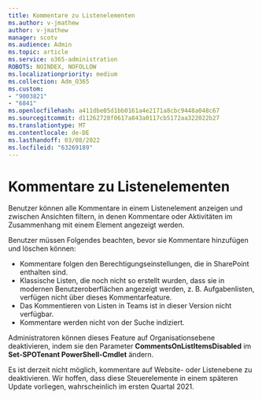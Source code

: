 ```yaml
---
title: Kommentare zu Listenelementen
ms.author: v-jmathew
author: v-jmathew
manager: scotv
ms.audience: Admin
ms.topic: article
ms.service: o365-administration
ROBOTS: NOINDEX, NOFOLLOW
ms.localizationpriority: medium
ms.collection: Adm_O365
ms.custom:
- "9003821"
- "6841"
ms.openlocfilehash: a411dbe05d1bb0161a4e2171a8cbc9448a048c67
ms.sourcegitcommit: d11262728f0617a843a0117cb5172aa322022b27
ms.translationtype: MT
ms.contentlocale: de-DE
ms.lasthandoff: 03/08/2022
ms.locfileid: "63269189"
---
```

# <a name="comments-on-list-items"></a>Kommentare zu Listenelementen

Benutzer können alle Kommentare in einem Listenelement anzeigen und zwischen Ansichten filtern, in denen Kommentare oder Aktivitäten im Zusammenhang mit einem Element angezeigt werden.

Benutzer müssen Folgendes beachten, bevor sie Kommentare hinzufügen und löschen können:

- Kommentare folgen den Berechtigungseinstellungen, die in SharePoint enthalten sind.
- Klassische Listen, die noch nicht so erstellt wurden, dass sie in modernen Benutzeroberflächen angezeigt werden, z. B. Aufgabenlisten, verfügen nicht über dieses Kommentarfeature.
- Das Kommentieren von Listen in Teams ist in dieser Version nicht verfügbar.
- Kommentare werden nicht von der Suche indiziert.

Administratoren können dieses Feature auf Organisationsebene deaktivieren, indem sie den Parameter **CommentsOnListItemsDisabled** im **Set-SPOTenant PowerShell-Cmdlet** ändern.

Es ist derzeit nicht möglich, kommentare auf Website- oder Listenebene zu deaktivieren. Wir hoffen, dass diese Steuerelemente in einem späteren Update vorliegen, wahrscheinlich im ersten Quartal 2021.
